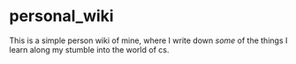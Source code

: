 # personal_wiki
This is a simple person wiki of mine, where I write down *some* of the things I learn along my stumble into the world of cs.
